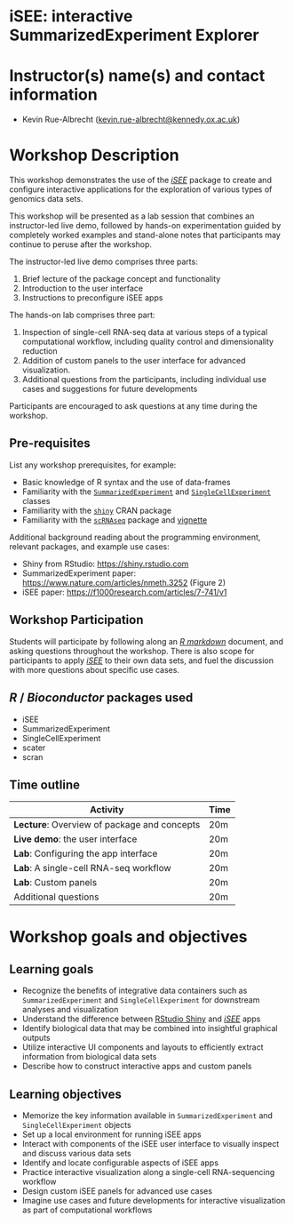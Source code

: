 # iSEE: interactive SummarizedExperiment Explorer

# Instructor(s) name(s) and contact information

* Kevin Rue-Albrecht (kevin.rue-albrecht@kennedy.ox.ac.uk)

# Workshop Description

This workshop demonstrates the use of the [_iSEE_](http://bioconductor.org/packages/iSEE/) package to create and configure interactive applications for the exploration of various types of genomics data sets.

This workshop will be presented as a lab session that combines an instructor-led live demo, followed by hands-on experimentation guided by completely worked examples and stand-alone notes that participants may continue to peruse after the workshop.

The instructor-led live demo comprises three parts:

1. Brief lecture of the package concept and functionality
2. Introduction to the user interface
3. Instructions to preconfigure iSEE apps

The hands-on lab comprises three part:

1. Inspection of single-cell RNA-seq data at various steps of a typical computational workflow, including quality control and dimensionality reduction
2. Addition of custom panels to the user interface for advanced visualization.
3. Additional questions from the participants, including individual use cases and suggestions for future developments

Participants are encouraged to ask questions at any time during the workshop.

## Pre-requisites

List any workshop prerequisites, for example:

* Basic knowledge of R syntax and the use of data-frames
* Familiarity with the [`SummarizedExperiment`](http://bioconductor.org/packages/SummarizedExperiment) and [`SingleCellExperiment`](http://bioconductor.org/packages/SingleCellExperiment) classes
* Familiarity with the [`shiny`](https://CRAN.R-project.org/package=shiny) CRAN package
* Familiarity with the [`scRNAseq`](http://bioconductor.org/packages/scRNAseq/) package and [vignette](https://bioconductor.org/packages/release/data/experiment/vignettes/scRNAseq/inst/doc/scRNAseq.html)

Additional background reading about the programming environment, relevant packages, and example use cases:

* Shiny from RStudio: https://shiny.rstudio.com
* SummarizedExperiment paper: https://www.nature.com/articles/nmeth.3252 (Figure 2)
* iSEE paper: https://f1000research.com/articles/7-741/v1

## Workshop Participation

Students will participate by following along an [_R markdown_](https://rmarkdown.rstudio.com/) document, and asking questions throughout the workshop.
There is also scope for participants to apply  [_iSEE_](http://bioconductor.org/packages/iSEE/) to their own data sets, and fuel the discussion with more questions about specific use cases.

## _R_ / _Bioconductor_ packages used

* iSEE
* SummarizedExperiment
* SingleCellExperiment
* scater
* scran

## Time outline

| Activity                                      | Time |
|-----------------------------------------------|------|
| **Lecture**: Overview of package and concepts | 20m  |
| **Live demo**: the user interface             | 20m  |
| **Lab**: Configuring the app interface        | 20m  |
| **Lab**: A single-cell RNA-seq workflow       | 20m  |
| **Lab**: Custom panels                        | 20m  |
| Additional questions                          | 20m  |

# Workshop goals and objectives

## Learning goals

* Recognize the benefits of integrative data containers such as `SummarizedExperiment` and `SingleCellExperiment` for downstream analyses and visualization
* Understand the difference between [RStudio Shiny](https://shiny.rstudio.com) and [_iSEE_](http://bioconductor.org/packages/iSEE/) apps
* Identify biological data that may be combined into insightful graphical outputs
* Utilize interactive UI components and layouts to efficiently extract information from biological data sets
* Describe how to construct interactive apps and custom panels

## Learning objectives

* Memorize the key information available in `SummarizedExperiment` and `SingleCellExperiment` objects
* Set up a local environment for running iSEE apps
* Interact with components of the iSEE user interface to visually inspect and discuss various data sets
* Identify and locate configurable aspects of iSEE apps
* Practice interactive visualization along a single-cell RNA-sequencing workflow
* Design custom iSEE panels for advanced use cases
* Imagine use cases and future developments for interactive visualization as part of computational workflows
